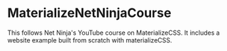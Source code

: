 # MaterializeNetNinjaCourse
This follows Net Ninja's YouTube course on MaterializeCSS.
It includes a website example built from scratch with materializeCSS.